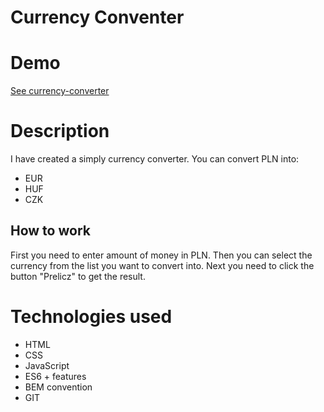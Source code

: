 # Currency Conventer
# Demo
[See currency-converter](https://karolcia333.github.io/Currency-converter/)
# Description
I have created a simply currency converter. You can convert PLN into:
- EUR
- HUF
- CZK
## How to work
First you need to enter amount of money in PLN. Then you can select the currency from the list you want to convert into. Next you need to click the button "Prelicz" to get the result.
# Technologies used
- HTML
- CSS
- JavaScript
- ES6 + features
- BEM convention
- GIT
